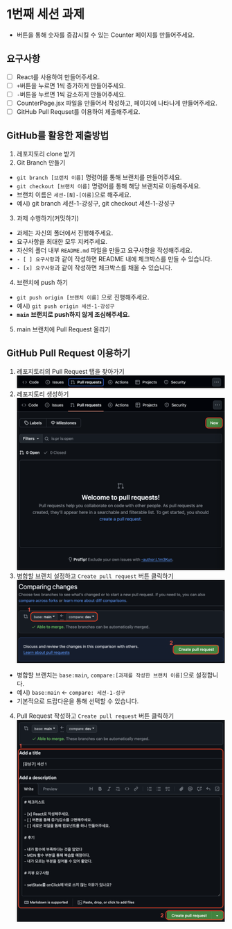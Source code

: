 # 1번째 세션 과제

- 버튼을 통해 숫자를 증감시킬 수 있는 Counter 페이지를 만들어주세요.

## 요구사항

- [ ] React를 사용하여 만들어주세요.
- [ ] `+`버튼을 누르면 1씩 증가하게 만들어주세요.
- [ ] `-`버튼을 누르면 1씩 감소하게 만들어주세요.
- [ ] CounterPage.jsx 파일을 만들어서 작성하고, 페이지에 나타나게 만들어주세요.
- [ ] GitHub Pull Requset를 이용하여 제출해주세요.

## GitHub를 활용한 제출방법

1. 레포지토리 clone 받기
2. Git Branch 만들기

- `git branch [브랜치 이름]` 명령어를 통해 브랜치를 만들어주세요.
- `git checkout [브랜치 이름]` 명령어를 통해 해당 브랜치로 이동해주세요.
- 브랜치 이름은 `세션-[N]-[이름]`으로 해주세요.
- 예시) git branch 세션-1-강성구, git checkout 세션-1-강성구

3. 과제 수행하기(커밋하기)

- 과제는 자신의 폴더에서 진행해주세요.
- 요구사항을 최대한 모두 지켜주세요.
- 자신의 폴더 내부 `README.md` 파일을 만들고 요구사항을 작성해주세요.
- `- [ ] 요구사항`과 같이 작성하면 README 내에 체크박스를 만들 수 있습니다.
- `- [x] 요구사항`과 같이 작성하면 체크박스를 채울 수 있습니다.

4. 브랜치에 push 하기

- `git push origin [브랜치 이름]` 으로 진행해주세요.
- 예시) `git push origin 세션-1-강성구`
- **`main` 브랜치로 push하지 않게 조심해주세요.**

5. main 브랜치에 Pull Request 올리기

## GitHub Pull Request 이용하기

1. 레포지토리의 Pull Request 탭을 찾아가기
   ![pull requset 탭 찾기](./README_Source/img/pull_request_tab.png)
2. 레포지토리 생성하기
   ![pull request 생성](./README_Source/img/pull_request_create.png)
3. 병합할 브랜치 설정하고 `Create pull request` 버튼 클릭하기
   ![브랜치 설정](./README_Source/img/pull_request_create_settings.png)

- 병합할 브랜치는 `base:main`, `compare:[과제를 작성한 브랜치 이름]`으로 설정합니다.
- 예시) `base:main` <- `compare: 세션-1-성구`
- 기본적으로 드랍다운을 통해 선택할 수 있습니다.

4. Pull Request 작성하고 `Create pull request` 버튼 클릭하기
   ![pull request 작성 및 등록](./README_Source/img/pull_request_write.png)
